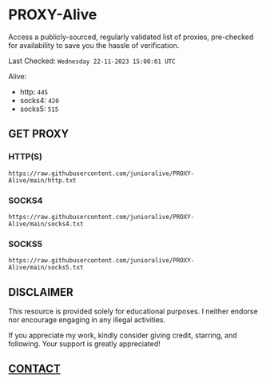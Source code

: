 # PROXY-Alive

Access a publicly-sourced, regularly validated list of proxies, pre-checked for availability to save you the hassle of verification.

Last Checked: `Wednesday 22-11-2023 15:00:01 UTC`

Alive:
- http: `445`
- socks4: `420`
- socks5: `515`

## GET PROXY

### HTTP(S)

```https://raw.githubusercontent.com/junioralive/PROXY-Alive/main/http.txt```

### SOCKS4

```https://raw.githubusercontent.com/junioralive/PROXY-Alive/main/socks4.txt```

### SOCKS5

```https://raw.githubusercontent.com/junioralive/PROXY-Alive/main/socks5.txt```

## DISCLAIMER

This resource is provided solely for educational purposes. I neither endorse nor encourage engaging in any illegal activities.

If you appreciate my work, kindly consider giving credit, starring, and following. Your support is greatly appreciated! 

## [CONTACT](https://t.me/TheJuniorAlive)
